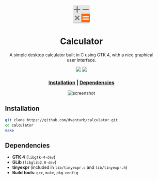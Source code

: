<div align ="center">
    <!--LOGO-->
    <a href="github.com/dventurb/calculator">
    <img src="https://github.com/dventurb/calculator/blob/main/icon/calculator.png" alt="Logo" width="64" height="64">
</a>

<!--PROJECT NAME-->
<h1>Calculator</h1>

<!--DESCRIPTION-->
<p align="center">
    A simple desktop calculator built in C using GTK 4, with a nice graphical user interface.
</p>

<!--BADGES-->
<p>
     <img src="https://img.shields.io/badge/platform-linux-lightgrey" />
     <img src="https://img.shields.io/badge/GTK-4.0-blue" />
</p>

<h3>
    <a href="#installation">Installation</a>
    <span>|</span>
    <a href="#dependencies">Dependencies</a>
</h3>
</div>

<p align="center">
    <img src="https://i.imgur.com/B0MuRKs.gif" alt="screenshot">
</p>


## Installation 

```bash 
git clone https://github.com/dventurb/calculator.git
cd calculator
make
```

## Dependencies
- **GTK 4** (`libgtk-4-dev`)
- **GLib** (`libglib2.0-dev`)
- **tinyexpr** (included in `lib/tinyexpr.c` and `lib/tinyexpr.h`)
- **Build tools**: `gcc`, `make`, `pkg-config`

